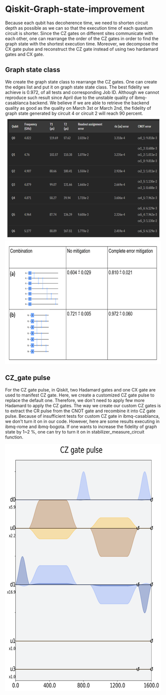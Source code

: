 # Qiskit-Graph-state-improvement

Because each qubit has decoherence time, we need to shorten circuit depth as possible as we can so that the execution time of each quantum circuit is shorter.
Since the CZ gates on different sites communicate with each other, one can rearrange the order of the CZ gates in order to find the graph state with the shortest execution time.
Moreover, we decompose the CX gate pulse and reconstruct the CZ gate instead of using two hardamard gates and CX gate.





## Graph state class

We create the graph state class to rearrange the CZ gates. One can create the edges list and put it on graph state state class. The best fidelity we achieve is 0.972, of all tests and corresponding Job ID. Although we cannot reproduce such result since April due to the unstable quality of ibmq-casablanca backend. We believe if we are able to retrieve the backend quality as good as the quality on March 3st or March 2nd, the fidelity of graph state generated by circuit 4 or circuit 2 will reach 90 percent. 
<img src="/images/backend.png" width="650" height="400">   
<img src="/images/combinations.png" width="650" height="400">  


## CZ_gate pulse

For the CZ gate pulse, in Qiskit, two Hadamard gates and one CX gate are used to manifest CZ gate. Here, we create a customized CZ gate pulse to replace the default one. Therefore, we don't need to apply few more Hadamard to apply the CZ gates. The way we create our custom CZ gates is to extract the CR pulse from the CNOT gate and recombine it into CZ gate pulse. Because of insufficient tests for custom CZ gate in ibmq-casablanca, we don't turn it on in our code. However, here are some results executing in ibmq-rome and ibmq-bogota. If one wants to increase the fidelity of graph state by 1~2 %, one can try to turn it on in stabilizer_measure_circuit function.

<img src="/images/cz_pulse.png" width="600" height="800">   
